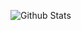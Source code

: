![Github Stats](https://github-readme-stats.vercel.app/api?username=tianci999&show_icons=true&theme=dark&count_private=true)

